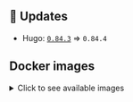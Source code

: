 ## :heartbeat: Updates

* Hugo: [`0.84.3`](https://github.com/klakegg/docker-hugo/releases/tag/0.84.3) => `0.84.4`


## Docker images

<details>
<summary>Click to see available images</summary>

This release is available from Docker Hub as project `klakegg/hugo` with the following tags:

| Alias tags                   | Version specific tags                      |
| ---------------------------- | ------------------------------------------ |
| `busybox`, `latest`          | `0.84.4-busybox`, `0.84.4`                     |
| `busybox-ci`, `ci`           | `0.84.4-busybox-ci`, `0.84.4-ci`               |
| `busybox-onbuild`, `onbuild` | `0.84.4-busybox-onbuild`, `0.84.4-onbuild`     |
| `alpine`                     | `0.84.4-alpine`                              |
| `alpine-ci`                  | `0.84.4-alpine-ci`                           |
| `alpine-onbuild`             | `0.84.4-alpine-onbuild`                      |
| `asciidoctor`                | `0.84.4-asciidoctor`                         |
| `asciidoctor-ci`             | `0.84.4-asciidoctor-ci`                      |
| `asciidoctor-onbuild`        | `0.84.4-asciidoctor-onbuild`                 |
| `pandoc`                     | `0.84.4-pandoc`                              |
| `pandoc-ci`                  | `0.84.4-pandoc-ci`                           |
| `pandoc-onbuild`             | `0.84.4-pandoc-onbuild`                      |
| `ext-alpine`                 | `0.84.4-ext-alpine`                          |
| `ext-alpine-ci`              | `0.84.4-ext-alpine-ci`                       |
| `ext-alpine-onbuild`         | `0.84.4-ext-alpine-onbuild`                  |
| `ext-asciidoctor`            | `0.84.4-ext-asciidoctor`                     |
| `ext-asciidoctor-ci`         | `0.84.4-ext-asciidoctor-ci`                  |
| `ext-asciidoctor-onbuild`    | `0.84.4-ext-asciidoctor-onbuild`             |
| `ext-pandoc`                 | `0.84.4-ext-pandoc`                          |
| `ext-pandoc-ci`              | `0.84.4-ext-pandoc-ci`                       |
| `ext-pandoc-onbuild`         | `0.84.4-ext-pandoc-onbuild`                  |
| `debian`                     | `0.84.4-debian`                              |
| `debian-ci`                  | `0.84.4-debian-ci`                           |
| `debian-onbuild`             | `0.84.4-debian-onbuild`                      |
| `ext-debian`, `ext`, `latest-ext` | `0.84.4-ext-debian`, `0.84.4-ext`         |
| `ext-debian-ci`, `ext-ci`    | `0.84.4-ext-debian-ci`, `0.84.4-ext-ci`        |
| `ext-debian-onbuild`, `ext-onbuild` | `0.84.4-ext-debian-onbuild`, `0.84.4-ext-onbuild` |
| `ubuntu`                     | `0.84.4-ubuntu`                            |
| `ubuntu-ci`                  | `0.84.4-ubuntu-ci`                         |
| `ubuntu-onbuild`             | `0.84.4-ubuntu-onbuild`                    |
| `ext-ubuntu`                 | `0.84.4-ext-ubuntu`                        |
| `ext-ubuntu-ci`              | `0.84.4-ext-ubuntu-ci`                     |
| `ext-ubuntu-onbuild`         | `0.84.4-ext-ubuntu-onbuild`                |
</details>